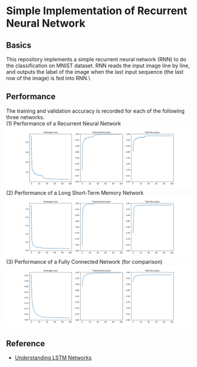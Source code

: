 # Simple Implementation of Recurrent Neural Network
## Basics
This repository implements a simple recurrent neural network (RNN) to do the classification on MNIST dataset. RNN reads the input image line by line, and outputs the label of the image when the last input sequence (the last row of the image) is fed into RNN.\
## Performance
The training and validation accuracy is recorded for each of the following three networks.\
(1) Performance of a Recurrent Neural Network\
![RNN Performance](/stand%20alone%20implementation/RNN/Figures/rnn.png "RNN")
(2) Performance of a Long Short-Term Memory Network\
![LSTM Performance](/stand%20alone%20implementation/RNN/Figures/lstm.png "LSTM")
(3) Performance of a Fully Connected Network (for comparison)\
![FC Performance](/stand%20alone%20implementation/RNN/Figures/fc.png "FC")

## Reference
- [Understanding LSTM Networks](http://colah.github.io/posts/2015-08-Understanding-LSTMs/)
